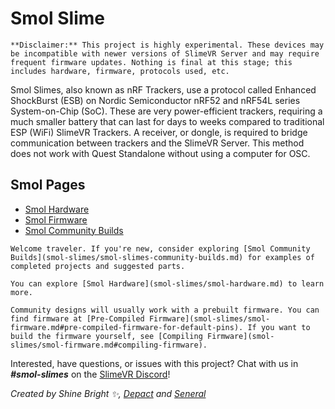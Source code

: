 # Smol Slime
```admonish warning
**Disclaimer:** This project is highly experimental. These devices may be incompatible with newer versions of SlimeVR Server and may require frequent firmware updates. Nothing is final at this stage; this includes hardware, firmware, protocols used, etc.
```

Smol Slimes, also known as nRF Trackers, use a protocol called Enhanced ShockBurst (ESB) on Nordic Semiconductor nRF52 and nRF54L series System-on-Chip (SoC). These are very power-efficient trackers, requiring a much smaller battery that can last for days to weeks compared to traditional ESP (WiFi) SlimeVR Trackers. A receiver, or dongle, is required to bridge communication between trackers and the SlimeVR Server. This method does not work with Quest Standalone without using a computer for OSC.

## Smol Pages

- [Smol Hardware](smol-slimes/smol-hardware.md)
- [Smol Firmware](smol-slimes/smol-firmware.md)
- [Smol Community Builds](smol-slimes/smol-slimes-community-builds.md)

```admonish note
Welcome traveler. If you're new, consider exploring [Smol Community Builds](smol-slimes/smol-slimes-community-builds.md) for examples of completed projects and suggested parts.

You can explore [Smol Hardware](smol-slimes/smol-hardware.md) to learn more.

Community designs will usually work with a prebuilt firmware. You can find firmware at [Pre-Compiled Firmware](smol-slimes/smol-firmware.md#pre-compiled-firmware-for-default-pins). If you want to build the firmware yourself, see [Compiling Firmware](smol-slimes/smol-firmware.md#compiling-firmware).
```

Interested, have questions, or issues with this project? Chat with us in ***#smol-slimes*** on the <a href="https://discord.gg/SlimeVR" target="_blank">SlimeVR Discord</a>!

*Created by Shine Bright ✨, [Depact](https://github.com/Depact) and [Seneral](https://github.com/Seneral)*
